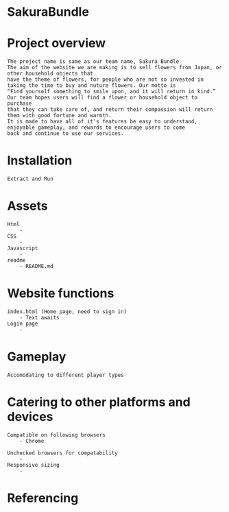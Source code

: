 # SakuraBundle
# Project overview
    The project name is same as our team name, Sakura Bundle
    The aim of the website we are making is to sell flowers from Japan, or other household objects that
    have the theme of flowers, for people who are not so invested in taking the time to buy and nuture flowers. Our motto is
    “Find yourself something to smile upon, and it will return in kind.” Our team hopes users will find a flower or household object to purchase
    that they can take care of, and return their compassion will return them with good fortune and warmth.
    It is made to have all of it's features be easy to understand, enjoyable gameplay, and rewards to encourage users to come
    back and continue to use our services.

# Installation
    Extract and Run

# Assets
    Html
        - 
    CSS
        - 
    Javascript
        - 
    readme
        - README.md

# Website functions
    index.html (Home page, need to sign in)
        - Text awaits
    Login page
        -


# Gameplay
    Accomodating to different player types

# Catering to other platforms and devices
    Compatible on following browsers
        - Chrome

    Unchecked browsers for compatability
        - 
    Responsive sizing
        - 

# Referencing